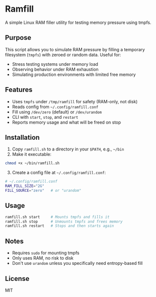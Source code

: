 # Ramfill

A simple Linux RAM filler utility for testing memory pressure using tmpfs.

## Purpose

This script allows you to simulate RAM pressure by filling a temporary filesystem (`tmpfs`) with zeroed or random data. Useful for:

- Stress testing systems under memory load
- Observing behavior under RAM exhaustion
- Simulating production environments with limited free memory

## Features

- Uses `tmpfs` under `/tmp/ramfill` for safety (RAM-only, not disk)
- Reads config from `~/.config/ramfill.conf`
- Fill using `/dev/zero` (default) or `/dev/urandom`
- CLI with `start`, `stop`, and `restart`
- Reports memory usage and what will be freed on stop

## Installation

1. Copy `ramfill.sh` to a directory in your `$PATH`, e.g., `~/bin`
2. Make it executable:

```bash
chmod +x ~/bin/ramfill.sh
```

3. Create a config file at `~/.config/ramfill.conf`:

```bash
# ~/.config/ramfill.conf
RAM_FILL_SIZE="2G"
FILL_SOURCE="zero"   # or "urandom"
```

## Usage

```bash
ramfill.sh start     # Mounts tmpfs and fills it
ramfill.sh stop      # Unmounts tmpfs and frees memory
ramfill.sh restart   # Stops and then starts again
```

## Notes

- Requires `sudo` for mounting tmpfs
- Only uses RAM, no risk to disk
- Don't use `urandom` unless you specifically need entropy-based fill

## License

MIT


